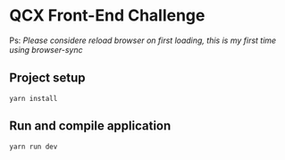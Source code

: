 # QCX Front-End Challenge
Ps: *Please considere reload browser on first loading, this is my first time using browser-sync*

## Project setup
```
yarn install
```

## Run and compile application
```
yarn run dev
```